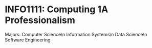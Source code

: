 # INFO1111: Computing 1A Professionalism
Majors:
Computer Science\n
Information Systems\n
Data Science\n
Software Engineering

